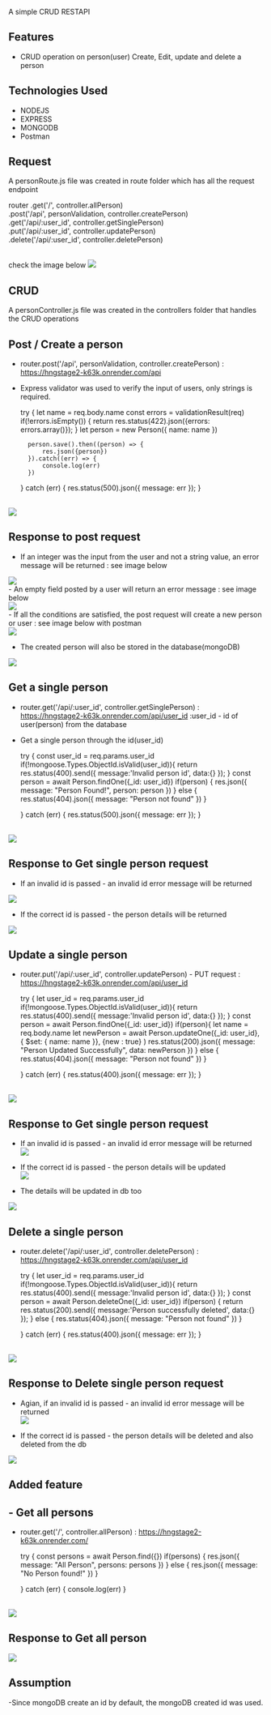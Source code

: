 
A simple CRUD RESTAPI 

## Features

- CRUD operation on person(user) Create, Edit, update and delete a person

## Technologies Used
- NODEJS
- EXPRESS
- MONGODB
- Postman 

## Request
A personRoute.js file was created in route folder which has all the request endpoint

router
.get('/', controller.allPerson) <br>
.post('/api', personValidation, controller.createPerson) <br>
.get('/api/:user_id', controller.getSinglePerson) <br>
.put('/api/:user_id', controller.updatePerson) <br>
.delete('/api/:user_id', controller.deletePerson)

<br>
check the image below
<img src="/assets/personRoutes2.JPG">

## CRUD
A personController.js file was created in the controllers folder that handles the CRUD operations
<br>

## Post / Create a person
- router.post('/api', personValidation, controller.createPerson) : https://hngstage2-k63k.onrender.com/api <br> 
- Express validator was used to verify the input of users, only strings is required. <br>


    try {
        let name = req.body.name
        const errors = validationResult(req)
        if(!errors.isEmpty()) {
            return res.status(422).json({errors: errors.array()});
        } 
        let person = new Person({
            name: name
        })

        person.save().then((person) => {
            res.json({person})
        }).catch((err) => {
            console.log(err)
        })   
    } catch (err) {
        res.status(500).json({ message: err });
    }

<br>
<img src="/assets/createPerson.JPG" width="">

## Response to post request
- If an integer was the input from the user and not a string value, an error message will be returned : see image below <br>
<img src="/assets/validation with an integer.JPG">

<br>
- An empty field posted by a user will return an error message : see image below <br>
<img src="/assets/Empty field validation.JPG">

<br>
- If all the conditions are satisfied, the post request will create a new person or user : see image below with postman <br>
<img src="/assets/Post person.JPG">
<br>

- The created person will also be stored in the database(mongoDB) <br>
<img src="/assets/DB person posted.JPG">

## Get a single person
- router.get('/api/:user_id', controller.getSinglePerson) : https://hngstage2-k63k.onrender.com/api/user_id :user_id - id of user(person) from the database  <br>
- Get a single person through the id(user_id) <br>

    try {
        const user_id = req.params.user_id
        if(!mongoose.Types.ObjectId.isValid(user_id)){
			return res.status(400).send({
		  		message:'Invalid person id',
		  		data:{}
		  	});
		} 
            const person = await Person.findOne({_id: user_id})
            if(person) {
                res.json({
                    message: "Person Found!",
                    person: person
                })
            } 
            else {
                res.status(404).json({
                    message: "Person not found"
                })
            }
        
    } catch (err) {
        res.status(500).json({ message: err });
    }

<br>
<img src="/assets/Get single person.JPG">

## Response to Get single person request
- If an invalid id is passed - an invalid id error message will be returned <br>
<img src="/assets/Invalid ID.JPG">
<br>

- If the correct id is passed - the person details will be returned <br>
<img src="/assets/GetSIngle person.JPG">
<br>

## Update a single person
- router.put('/api/:user_id', controller.updatePerson) - PUT request : https://hngstage2-k63k.onrender.com/api/user_id <br>

    try {
        let user_id = req.params.user_id
        if(!mongoose.Types.ObjectId.isValid(user_id)){
			return res.status(400).send({
		  		message:'Invalid person id',
		  		data:{}
		  	});
		}
        const person = await Person.findOne({_id: user_id})
        if(person){
            let name = req.body.name
            let newPerson = await Person.updateOne({_id: user_id}, {
                $set: {
                    name: name
                }}, {new : true}
            )
            res.status(200).json({
                message: "Person Updated Successfully",
                data: newPerson
            })
        } else {
            res.status(404).json({
                message: "Person not found"
            })
        }
        
    } catch (err) {
        res.status(400).json({ message: err });
    }

<br>
<img src="/assets/Update a person.JPG">

<br>

## Response to Get single person request
- If an invalid id is passed - an invalid id error message will be returned <br>
<img src="/assets/Invalid ID.JPG"> <br>

- If the correct id is passed - the person details will be updated  <br>
<img src="/assets/update paul2.JPG"> <br>

- The details will be updated in db too <br>
<img src="/assets/updated paul in DB.JPG"> 
<br>

## Delete a single person
- router.delete('/api/:user_id', controller.deletePerson) : https://hngstage2-k63k.onrender.com/api/user_id <br>

    try {
        let user_id = req.params.user_id
        if(!mongoose.Types.ObjectId.isValid(user_id)){
			return res.status(400).send({
		  		message:'Invalid person id',
		  		data:{}
		  	});
		}
        const person = await Person.deleteOne({_id: user_id})
        if(person) {
            return res.status(200).send({
                message:'Person successfully deleted',
                data:{}
            });
        } else {
            res.status(404).json({
                message: "Person not found"
            })
        }
        
    } catch (err) {
        res.status(400).json({ message: err });
    }

<br>
<img src="/assets/Delete single person.JPG">
<br>

## Response to Delete single person request
- Agian, if an invalid id is passed - an invalid id error message will be returned <br>
<img src="/assets/Invalid ID.JPG"> <br>

- If the correct id is passed - the person details will be deleted and also deleted from the db  <br>
<img src="/assets/deleted paul2.JPG">


## Added feature
## - Get all persons

- router.get('/', controller.allPerson) : https://hngstage2-k63k.onrender.com/ <br>

    try {
        const persons =  await Person.find({})
        if(persons) {
            res.json({
                message: "All Person",
                persons: persons
            })
        } else {
            res.json({
                message: "No Person found!"
            })
        }
        
    } catch (err) {
        console.log(err)
    }

<br>
<img src="/assets/Get all person.JPG">

## Response to Get all person

<img src="/assets/All person.JPG">
<br>

## Assumption
-Since mongoDB create an id by default, the mongoDB created id was used.




